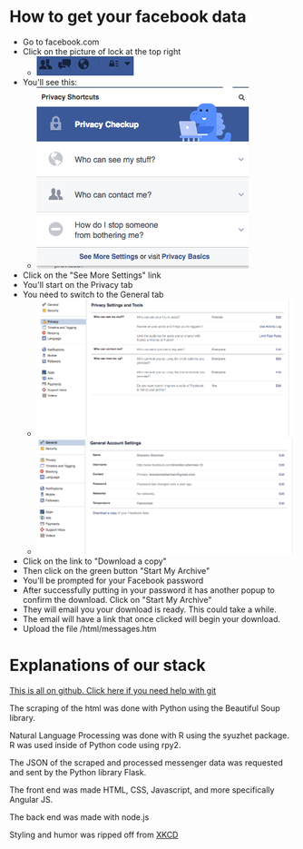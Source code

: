 # How to get your facebook data

* Go to facebook.com
* Click on the picture of lock at the top right
	* ![The topright of Facebook](/images/topRight.png)
* You'll see this:
	* ![Privacy Shortcuts](/images/privacyShortcuts.png)
* Click on the "See More Settings" link
* You'll start on the Privacy tab
* You need to switch to the General tab
	* ![Privacy Tab](/images/privacyTab.png)
	* ![General Tab](/images/generalTab.png)
* Click on the link to "Download a copy" 
* Then click on the green button "Start My Archive"
* You'll be prompted for your Facebook password
* After successfully putting in your password it has another popup to confirm the download. Click on "Start My Archive"
* They will email you your download is ready. This could take a while.
* The email will have a link that once clicked will begin your download.
* Upload the file /html/messages.htm







# Explanations of our stack

[This is all on github. Click here if you need help with git](git.txt)

The scraping of the html was done with Python using the Beautiful Soup library.

Natural Language Processing was done with R using the syuzhet package. R was used inside of Python code using rpy2.

The JSON of the scraped and processed messenger data was requested and sent by the Python library Flask.

The front end was made HTML, CSS, Javascript, and more specifically Angular JS.

The back end was made with node.js

Styling and humor was ripped off from [XKCD](http://www.xkcd.com)
